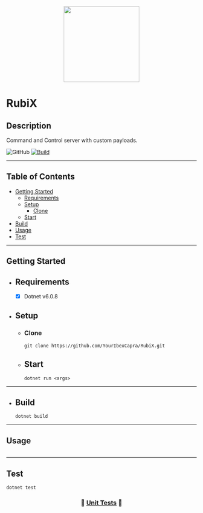 <div id="header" align="center">
  <img src="https://media.giphy.com/media/06L9eQ4KQK1ijs1kf1/giphy.gif" width="200"/>
</div>

# RubiX

## Description

Command and Control server with custom payloads.

![GitHub](https://img.shields.io/github/license/YourIbexCapra/configs?label=license)
[![Build](https://github.com/YourIbexCapra/configs/actions/workflows/main.yml/badge.svg?branch=main)](https://github.com/YourIbexCapra/configs/actions/workflows/main.yml)

---

## Table of Contents

- [Getting Started](#getting-started)
  - [Requirements](#requirements)
  - [Setup](#setup)
    - [Clone](#clone)
  - [Start](#start)
- [Build](#build)
- [Usage](#usage)
- [Test](#test)

---

## Getting Started

- ## Requirements

  - [x] Dotnet v6.0.8

- ## Setup

  - ### Clone

    ```shell
    git clone https://github.com/YourIbexCapra/RubiX.git
    ```

  - ## Start

    ```shell
    dotnet run <args>
    ```
---

- ## Build

  ```shell
  dotnet build
  ```

---

## Usage

<div align="center">
  <img src=""/>
</div>

---

## Test

  ```shell
  dotnet test
  ```

<div align="center">

### &#129514; [Unit Tests](docs/UNIT_TESTS.md) &#128221;

</div>